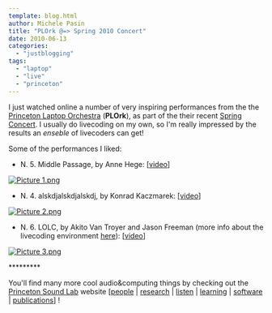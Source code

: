 ```yaml
---
template: blog.html
author: Michele Pasin
title: "PLOrk @=> Spring 2010 Concert"
date: 2010-06-13
categories: 
  - "justblogging"
tags: 
  - "laptop"
  - "live"
  - "princeton"
---
```


I just watched online a number of very inspiring performances from the the [Princeton Laptop Orchestra](http://plork.cs.princeton.edu/) (**PLOrk**), as part of the their recent [Spring Concert](http://www.music.princeton.edu/~nbritt/PLOrk-Spring2010/). I usually do livecoding on my own, so I'm really impressed by the results an _enseble_ of livecoders can get!

Some of the performances I liked:

- N. 5. Middle Passage, by Anne Hege:
\[[video](http://www.music.princeton.edu/~nbritt/PLOrk-Spring2010/video/Middle_Passage.mov)\]

[![Picture 1.png](/img/Picture-1.png)](http://www.michelepasin.org/blog/wp-content/uploads/2010/06/Picture-1.png)

- N. 4. alskdjalskdjalskdj, by Konrad Kaczmarek:
\[[video](http://www.music.princeton.edu/~nbritt/PLOrk-Spring2010/video/alskdjalskdjalskdj.mov)\]

[![Picture 2.png](/img/Picture-2.png)](http://www.michelepasin.org/blog/wp-content/uploads/2010/06/Picture-2.png)

- N. 6. LOLC, by Akito Van Troyer and Jason Freeman (more info about the livecoding environment [here](http://jasonfreeman.net/lolc/)):
\[[video](http://www.music.princeton.edu/~nbritt/PLOrk-Spring2010/video/LOLC.mov)\]

[![Picture 3.png](/img/Picture-3.png)](http://www.michelepasin.org/blog/wp-content/uploads/2010/06/Picture-3.png)

\*\*\*\*\*\*\*\*\*

You'll find many more cool audio&computing things by checking out the [Princeton Sound Lab](http://soundlab.cs.princeton.edu/) website \[[people](http://soundlab.cs.princeton.edu/people/) | [research](http://soundlab.cs.princeton.edu/research/) | [listen](http://soundlab.cs.princeton.edu/listen/) | [learning](http://soundlab.cs.princeton.edu/learning/) | [software](http://soundlab.cs.princeton.edu/software/) | [publications](http://soundlab.cs.princeton.edu/publications/)\] !
